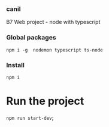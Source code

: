 ### canil

B7 Web project - node with typescript

### Global packages 
`npm i -g  nodemon typescript ts-node`

### Install
`npm i`

# Run the project
`npm run start-dev`;
